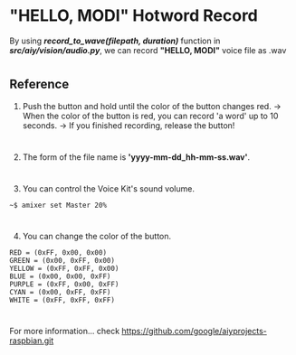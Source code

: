 # "HELLO, MODI" Hotword Record

By using ***record_to_wave(filepath, duration)*** function in ***src/aiy/vision/audio.py***, we can record **"HELLO, MODI"** voice file as .wav     
#
## Reference  

1. Push the button and hold until the color of the button changes red.
-> When the color of the button is red, you can record 'a word' up to 10 seconds.
-> If you finished recording, release the button!
#
2. The form of the file name is **'yyyy-mm-dd_hh-mm-ss.wav'**. 
#
3. You can control the Voice Kit's sound volume.
```
~$ amixer set Master 20%
```
#

4. You can change the color of the button. 

```
RED = (0xFF, 0x00, 0x00)    
GREEN = (0x00, 0xFF, 0x00)  
YELLOW = (0xFF, 0xFF, 0x00) 
BLUE = (0x00, 0x00, 0xFF)   
PURPLE = (0xFF, 0x00, 0xFF) 
CYAN = (0x00, 0xFF, 0xFF)   
WHITE = (0xFF, 0xFF, 0xFF)  
```
#

For more information... check https://github.com/google/aiyprojects-raspbian.git
#




